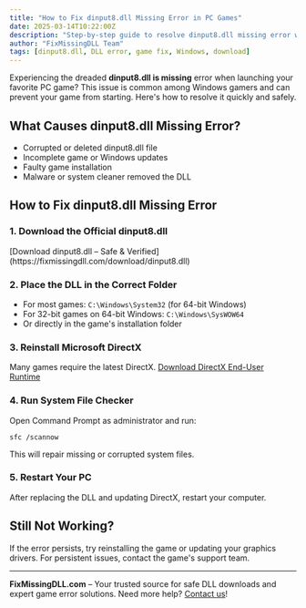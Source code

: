 ```yaml
---
title: "How to Fix dinput8.dll Missing Error in PC Games"
date: 2025-03-14T10:22:00Z
description: "Step-by-step guide to resolve dinput8.dll missing error when launching PC games. Download trusted DLL fix and get back to gaming."
author: "FixMissingDLL Team"
tags: [dinput8.dll, DLL error, game fix, Windows, download]
---
```


Experiencing the dreaded **dinput8.dll is missing** error when launching your favorite PC game? This issue is common among Windows gamers and can prevent your game from starting. Here's how to resolve it quickly and safely.

## What Causes dinput8.dll Missing Error?
- Corrupted or deleted dinput8.dll file
- Incomplete game or Windows updates
- Faulty game installation
- Malware or system cleaner removed the DLL

## How to Fix dinput8.dll Missing Error

### 1. Download the Official dinput8.dll
<div class="download-btn">[Download dinput8.dll – Safe & Verified](https://fixmissingdll.com/download/dinput8.dll)</div>

### 2. Place the DLL in the Correct Folder
- For most games: `C:\Windows\System32` (for 64-bit Windows)
- For 32-bit games on 64-bit Windows: `C:\Windows\SysWOW64`
- Or directly in the game's installation folder

### 3. Reinstall Microsoft DirectX
Many games require the latest DirectX. [Download DirectX End-User Runtime](https://www.microsoft.com/en-us/download/details.aspx?id=35)

### 4. Run System File Checker
Open Command Prompt as administrator and run:
```
sfc /scannow
```
This will repair missing or corrupted system files.

### 5. Restart Your PC
After replacing the DLL and updating DirectX, restart your computer.

## Still Not Working?
If the error persists, try reinstalling the game or updating your graphics drivers. For persistent issues, contact the game's support team.

---
**FixMissingDLL.com** – Your trusted source for safe DLL downloads and expert game error solutions. Need more help? [Contact us](mailto:support@fixmissingdll.com)! 